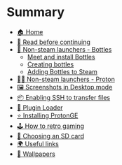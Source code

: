 # Summary

- [🏠 Home](./index.md)
- [🧙 Read before continuing](./wished_knowing.md)  
- [🧴 Non-steam launchers - Bottles](./bottles/index.md)
    - [Meet and install Bottles](./bottles/meet_bottles.md)
    - [Creating bottles](./bottles/creating_bottles.md)
    - [Adding Bottles to Steam](./bottles/adding_bottles.md)
- [🧑‍💻 Non-steam launchers - Proton](./launchers_natively.md)
- [🖼️ Screenshots in Desktop mode](./desktop_screenshots.md)
- [📦 Enabling SSH to transfer files](./enable_ssh.md)
- [🚀 Plugin Loader]()
- [⭐ Installing ProtonGE]()
- [🕹️ How to retro gaming]()
- [💾 Choosing an SD card]()
- [🌍 Useful links]()
- [🌄 Wallpapers]()